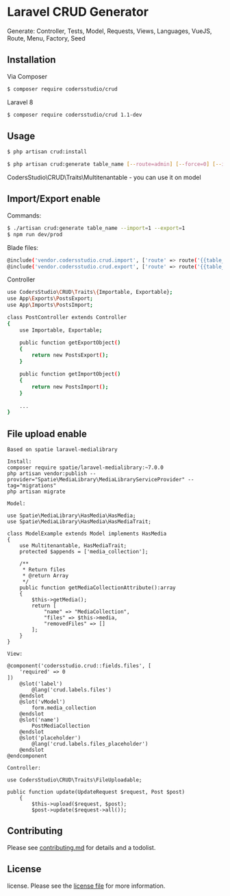 # Laravel CRUD Generator
Generate: 
Controller,
Tests,
Model,
Requests,
Views,
Languages,
VueJS,
Route,
Menu,
Factory,
Seed

## Installation

Via Composer

``` bash
$ composer require codersstudio/crud
```

Laravel 8 

``` bash
$ composer require codersstudio/crud 1.1-dev
```

## Usage
``` bash
$ php artisan crud:install
```

``` bash
$ php artisan crud:generate table_name [--route=admin] [--force=0] [--import=0] [--export=0]
```

CodersStudio\CRUD\Traits\Multitenantable - you can use it on model 

## Import/Export enable

Commands:
``` bash
$ ./artisan crud:generate table_name --import=1 --export=1
$ npm run dev/prod
```

Blade files:
``` bash
@include('vendor.codersstudio.crud.import', ['route' => route('{{table_name}}.import')])
@include('vendor.codersstudio.crud.export', ['route' => route('{{table_name}}.export')])
```

Controller 

``` bash
use CodersStudio\CRUD\Traits\{Importable, Exportable};
use App\Exports\PostsExport;
use App\Imports\PostsImport;

class PostController extends Controller
{
    use Importable, Exportable;

    public function getExportObject()
    {
        return new PostsExport();
    }

    public function getImportObject()
    {
        return new PostsImport();
    }
    
    ...
}  
```

## File upload enable
```
Based on spatie laravel-medialibrary

Install: 
composer require spatie/laravel-medialibrary:~7.0.0
php artisan vendor:publish --provider="Spatie\MediaLibrary\MediaLibraryServiceProvider" --tag="migrations"
php artisan migrate

Model:

use Spatie\MediaLibrary\HasMedia\HasMedia;
use Spatie\MediaLibrary\HasMedia\HasMediaTrait;

class ModelExample extends Model implements HasMedia
{
    use Multitenantable, HasMediaTrait;
    protected $appends = ['media_collection'];

    /**
     * Return files
     * @return Array
     */
    public function getMediaCollectionAttribute():array
    {
        $this->getMedia();
        return [
            "name" => "MediaCollection",
            "files" => $this->media,
            "removedFiles" => []
        ];
    }
}    
```
```
View:

@component('codersstudio.crud::fields.files', [
    'required' => 0
])
    @slot('label')
        @lang('crud.labels.files')
    @endslot
    @slot('vModel')
        form.media_collection
    @endslot
    @slot('name')
        PostMediaCollection
    @endslot
    @slot('placeholder')
        @lang('crud.labels.files_placeholder')
    @endslot
@endcomponent 
```

```
Controller:

use CodersStudio\CRUD\Traits\FileUploadable;

public function update(UpdateRequest $request, Post $post)
    {
        $this->upload($request, $post);
        $post->update($request->all());
```


## Contributing

Please see [contributing.md](contributing.md) for details and a todolist.

## License

license. Please see the [license file](license.md) for more information.
